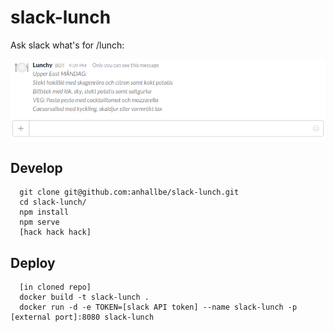 # slack-lunch
Ask slack what's for /lunch:

![Screenshot usage](https://raw.githubusercontent.com/anhallbe/slack-lunch/master/screenshot1.png)

## Develop
```
  git clone git@github.com:anhallbe/slack-lunch.git
  cd slack-lunch/
  npm install
  npm serve
  [hack hack hack]
```

## Deploy
```
  [in cloned repo]
  docker build -t slack-lunch .
  docker run -d -e TOKEN=[slack API token] --name slack-lunch -p [external port]:8080 slack-lunch
```
